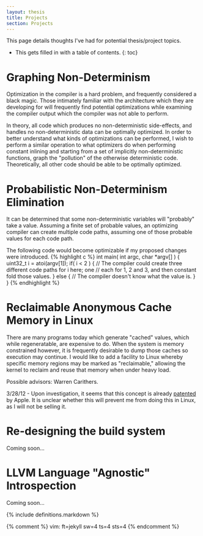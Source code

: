 ```yaml
---
layout: thesis
title: Projects
section: Projects
---
```


This page details thoughts I've had for potential thesis/project topics.

* This gets filled in with a table of contents.
{: toc}

# Graphing Non-Determinism
Optimization in the compiler is a hard problem, and frequently considered a
black magic. Those intimately familiar with the architecture which they are
developing for will frequently find potential optimizations while examining the
compiler output which the compiler was not able to perform.

In theory, all code which produces no non-deterministic side-effects, and
handles no non-deterministic data can be optimally optimized. In order to better
understand what kinds of optimizations can be performed, I wish to perform a
similar operation to what optimizers do when performing constant inlining and
starting from a set of implicitly non-deterministic functions, graph the
"pollution" of the otherwise deterministic code. Theoretically, all other code
should be able to be optimally optimized.

# Probabilistic Non-Determinism Elimination
It can be determined that some non-deterministic variables will "probably" take
a value. Assuming a finite set of probable values, an optimizing compiler can
create multiple code paths, assuming one of those probable values for each code
path.

The following code would become optimizable if my proposed changes were
introduced.
{% highlight c %}
int main( int argc, char *argv[] ) {
	uint32_t i = atoi(argv[1]);
	if( i < 2 ) {
		// The compiler could create three different code paths for i here; one
		// each for 1, 2 and 3, and then constant fold those values.
	} else {
		// The compiler doesn't know what the value is.
	}
}
{% endhighlight %}

# Reclaimable Anonymous Cache Memory in Linux
There are many programs today which generate "cached" values, which while
regeneratable, are expensive to do. When the system is memory constrained
however, it is frequently desirable to dump those caches so execution may
continue. I would like to add a facility to Linux whereby specific memory
regions may be marked as "reclaimable," allowing the kernel to reclaim and reuse
that memory when under heavy load.

Possible advisors: Warren Carithers.

3/28/12 - Upon investigation, it seems that this concept is already
[patented][purgeable-memory] by Apple. It is unclear whether this will prevent
me from doing this in Linux, as I will not be selling it.

[purgeable-memory]: http://patft.uspto.gov/netacgi/nph-Parser?Sect1=PTO2&Sect2=HITOFF&p=1&u=%2Fnetahtml%2FPTO%2Fsearch-adv.htm&r=1&f=G&l=50&d=PTXT&S1=778626.AP.&OS=APN/778626&RS=APN/778626A "Managing purgeable memory objects"

# Re-designing the build system
Coming soon...

# LLVM Language "Agnostic" Introspection
Coming soon...

{% include definitions.markdown %}

{% comment %}
vim: ft=jekyll sw=4 ts=4 sts=4
{% endcomment %}
